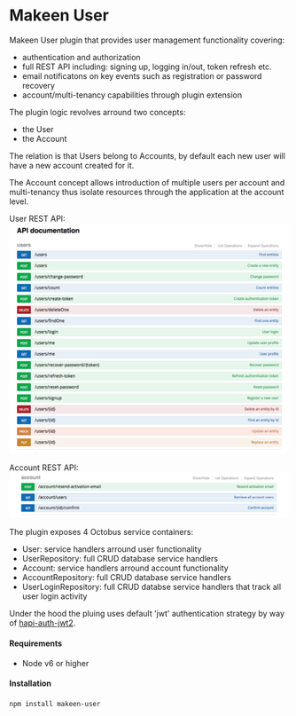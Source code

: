 Makeen User
===========

Makeen User plugin that provides user management functionality covering:
- authentication and authorization
- full REST API including: signing up, logging in/out, token refresh etc.
- email notificatons on key events such as registration or password recovery
- account/multi-tenancy capabilities through plugin extension

The plugin logic revolves arround two concepts:
- the User
- the Account

The relation is that Users belong to Accounts, by default each new user will have a new account created for it.

The Account concept allows introduction of multiple users per account and multi-tenancy thus isolate resources through the application at the account level.

User REST API:
![](assets/user_endpoints.png)

Account REST API:
![](assets/account_endpoints.png)


The plugin exposes 4 Octobus service containers:
- User: service handlers arround user functionality
- UserRepository: full CRUD database service handlers
- Account: service handlers arround account functionality
- AccountRepository: full CRUD database service handlers
- UserLoginRepository: full CRUD databse service handlers that track all user login activity

Under the hood the pluing uses default 'jwt' authentication strategy by way of [hapi-auth-jwt2](https://www.npmjs.com/package/hapi-auth-jwt2).
#### Requirements
- Node v6 or higher

#### Installation
`npm install makeen-user`